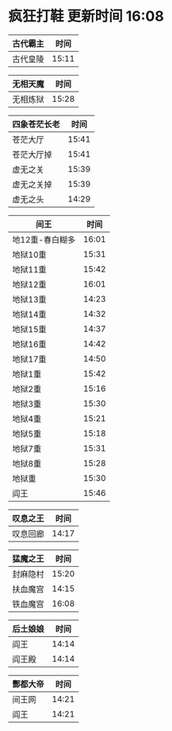 # 疯狂打鞋 更新时间 16:08

| 古代霸主   | 时间    |
|--------|-------|
| 古代皇陵 | 15:11 |

| 无相天魔   | 时间    |
|--------|-------|
| 无相炼狱 | 15:28 |

| 四象苍茫长老   | 时间    |
|--------|-------|
| 苍茫大厅 | 15:41 |
| 苍茫大厅掉 | 15:41 |
| 虚无之关 | 15:39 |
| 虚无之关掉 | 15:39 |
| 虚无之头 | 14:29 |

| 间王   | 时间    |
|--------|-------|
| 地12重-春白糊多 | 16:01 |
| 地狱10重 | 15:31 |
| 地狱11重 | 15:42 |
| 地狱12重 | 16:01 |
| 地狱13重 | 14:23 |
| 地狱14重 | 14:32 |
| 地狱15重 | 14:37 |
| 地狱16重 | 14:42 |
| 地狱17重 | 14:50 |
| 地狱1重 | 15:42 |
| 地狱2重 | 15:16 |
| 地狱3重 | 15:30 |
| 地狱4重 | 15:21 |
| 地狱5重 | 15:18 |
| 地狱7重 | 15:31 |
| 地狱8重 | 15:28 |
| 地狱重 | 15:30 |
| 阎王 | 15:46 |

| 叹息之王   | 时间    |
|--------|-------|
| 叹息回廊 | 14:17 |

| 猛魔之王   | 时间    |
|--------|-------|
| 封麻隐村 | 15:20 |
| 扶血魔宫 | 14:15 |
| 铁血魔宫 | 16:08 |

| 后土娘娘   | 时间    |
|--------|-------|
| 阎王 | 14:14 |
| 阎王殿 | 14:14 |

| 酆都大帝   | 时间    |
|--------|-------|
| 间王网 | 14:21 |
| 阎王 | 14:21 |